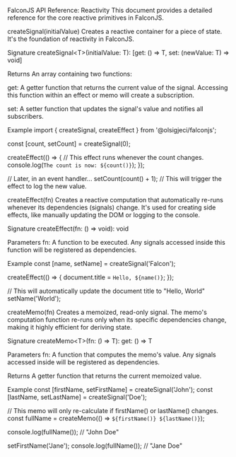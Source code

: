 FalconJS API Reference: Reactivity
This document provides a detailed reference for the core reactive primitives in FalconJS.

createSignal(initialValue)
Creates a reactive container for a piece of state. It's the foundation of reactivity in FalconJS.

Signature
createSignal&lt;T&gt;(initialValue: T): [get: () => T, set: (newValue: T) => void]

Returns
An array containing two functions:

get: A getter function that returns the current value of the signal. Accessing this function within an effect or memo will create a subscription.

set: A setter function that updates the signal's value and notifies all subscribers.

Example
import { createSignal, createEffect } from '@olsigjeci/falconjs';

const [count, setCount] = createSignal(0);

createEffect(() => {
// This effect runs whenever the count changes.
console.log(`The count is now: ${count()}`);
});

// Later, in an event handler...
setCount(count() + 1); // This will trigger the effect to log the new value.

createEffect(fn)
Creates a reactive computation that automatically re-runs whenever its dependencies (signals) change. It's used for creating side effects, like manually updating the DOM or logging to the console.

Signature
createEffect(fn: () => void): void

Parameters
fn: A function to be executed. Any signals accessed inside this function will be registered as dependencies.

Example
const [name, setName] = createSignal('Falcon');

createEffect(() => {
document.title = `Hello, ${name()}`;
});

// This will automatically update the document title to "Hello, World"
setName('World');

createMemo(fn)
Creates a memoized, read-only signal. The memo's computation function re-runs only when its specific dependencies change, making it highly efficient for deriving state.

Signature
createMemo&lt;T&gt;(fn: () => T): get: () => T

Parameters
fn: A function that computes the memo's value. Any signals accessed inside will be registered as dependencies.

Returns
A getter function that returns the current memoized value.

Example
const [firstName, setFirstName] = createSignal('John');
const [lastName, setLastName] = createSignal('Doe');

// This memo will only re-calculate if firstName() or lastName() changes.
const fullName = createMemo(() => `${firstName()} ${lastName()}`);

console.log(fullName()); // "John Doe"

setFirstName('Jane');
console.log(fullName()); // "Jane Doe"

